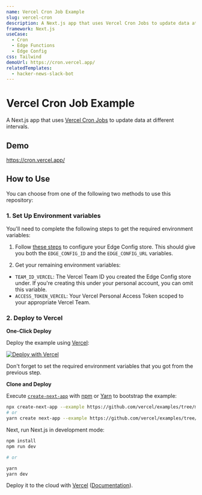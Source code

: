 ```yaml
---
name: Vercel Cron Job Example
slug: vercel-cron
description: A Next.js app that uses Vercel Cron Jobs to update data at different intervals.
framework: Next.js
useCase:
  - Cron
  - Edge Functions
  - Edge Config
css: Tailwind
demoUrl: https://cron.vercel.app/
relatedTemplates:
  - hacker-news-slack-bot
---
```


# Vercel Cron Job Example

A Next.js app that uses [Vercel Cron Jobs](https://vercel.com/docs/cron-jobs) to update data at different intervals.

## Demo

https://cron.vercel.app/

## How to Use

You can choose from one of the following two methods to use this repository:

### 1. Set Up Environment variables

You'll need to complete the following steps to get the required environment variables:

1. Follow [these steps](https://vercel.com/docs/concepts/edge-network/edge-config/get-started#create-an-edge-config-in-your-account) to configure your Edge Config store. This should give you both the `EDGE_CONFIG_ID` and the `EDGE_CONFIG_URL` variables.

2. Get your remaining environment variables:

- `TEAM_ID_VERCEL`: The Vercel Team ID you created the Edge Config store under. If you're creating this under your personal account, you can omit this variable.
- `ACCESS_TOKEN_VERCEL`: Your Vercel Personal Access Token scoped to your appropriate Vercel Team.

### 2. Deploy to Vercel

**One-Click Deploy**

Deploy the example using [Vercel](https://vercel.com?utm_source=github&utm_medium=readme&utm_campaign=examples-repo):

[![Deploy with Vercel](https://vercel.com/button)](https://vercel.com/new/clone?repository-url=https://github.com/vercel/examples/tree/main/solutions/cron&project-name=cron&repository-name=cron)

Don't forget to set the required environment variables that you got from the previous step.

**Clone and Deploy**

Execute [`create-next-app`](https://github.com/vercel/next.js/tree/canary/packages/create-next-app) with [npm](https://docs.npmjs.com/cli/init) or [Yarn](https://yarnpkg.com/lang/en/docs/cli/create/) to bootstrap the example:

```bash
npx create-next-app --example https://github.com/vercel/examples/tree/main/solutions/cron cron
# or
yarn create next-app --example https://github.com/vercel/examples/tree/main/solutions/cron cron
```

Next, run Next.js in development mode:

```bash
npm install
npm run dev

# or

yarn
yarn dev
```

Deploy it to the cloud with [Vercel](https://vercel.com/new?utm_source=github&utm_medium=readme&utm_campaign=examples-repo) ([Documentation](https://nextjs.org/docs/deployment)).
